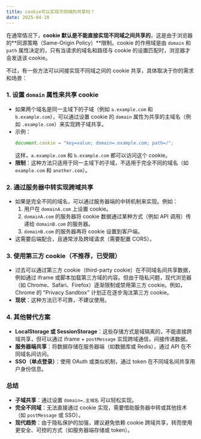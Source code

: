 ```yaml
---
title: cookie可以实现不同域的共享吗？
date: 2025-04-10
---
```

在通常情况下，**cookie 默认是不能直接实现不同域之间共享的**，这是由于浏览器的**同源策略（Same-Origin Policy）**限制。cookie 的作用域是由 `domain` 和 `path` 属性决定的，只有当请求的域名和路径与 cookie 的设置匹配时，浏览器才会发送该 cookie。

不过，有一些方法可以间接实现不同域之间的 cookie 共享，具体取决于你的需求和场景：

### 1. **设置 `domain` 属性来共享 cookie**
   - 如果两个域名是同一主域下的子域（例如 `a.example.com` 和 `b.example.com`），可以通过设置 cookie 的 `domain` 属性为共享的主域名（例如 `.example.com`）来实现跨子域共享。
   - 示例：
     ```javascript
     document.cookie = "key=value; domain=.example.com; path=/";
     ```
     这样，`a.example.com` 和 `b.example.com` 都可以访问这个 cookie。
   - **限制**：这种方法只适用于同一主域下的子域，不适用于完全不同的域名（如 `example.com` 和 `another.com`）。

### 2. **通过服务器中转实现跨域共享**
   - 如果是完全不同的域名，可以通过服务器端的中转机制来实现。例如：
     1. 用户在 `domainA.com` 上设置 cookie。
     2. `domainA.com` 的服务器将 cookie 数据通过某种方式（例如 API 调用）传递给 `domainB.com` 的服务器。
     3. `domainB.com` 的服务器再将 cookie 设置到客户端。
   - 这需要后端配合，且通常涉及跨域请求（需要配置 CORS）。

### 3. **使用第三方 cookie（不推荐，已受限）**
   - 过去可以通过第三方 cookie（third-party cookie）在不同域名间共享数据，例如通过 iframe 或脚本加载第三方域的内容。但由于隐私问题，现代浏览器（如 Chrome、Safari、Firefox）逐渐限制或禁用第三方 cookie。例如，Chrome 的 "Privacy Sandbox" 计划正在逐步淘汰第三方 cookie。
   - **现状**：这种方法已不可靠，不建议使用。

### 4. **其他替代方案**
   - **LocalStorage 或 SessionStorage**：这些存储方式是域隔离的，不能直接跨域共享，但可以通过 iframe + `postMessage` 实现跨域通信，间接传递数据。
   - **服务器端共享**：将数据存储在服务器端（如数据库或 Redis），通过 API 在不同域名间访问。
   - **SSO（单点登录）**：使用 OAuth 或类似机制，通过 token 在不同域名间共享用户身份信息。

### 总结
- **子域共享**：通过设置 `domain=.主域名` 可以轻松实现。
- **完全不同域**：无法直接通过 cookie 实现，需要借助服务器中转或其他技术（如 `postMessage` 或 SSO）。
- **现代趋势**：由于隐私保护的加强，建议避免依赖 cookie 跨域共享，转而使用更安全、可控的方式（如服务器端存储或 token）。